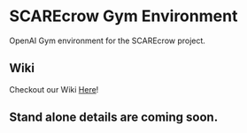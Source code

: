 # SCAREcrow Gym Environment
OpenAI Gym environment for the SCAREcrow project.

## Wiki
Checkout our Wiki [Here](https://github.com/mcelhennyi/NXP-HoverGames-2/wiki)!

## Stand alone details are coming soon.
